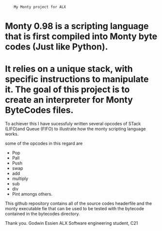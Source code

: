 		My Monty project for ALX

# Monty 0.98 is a scripting language that is first compiled into Monty byte codes (Just like Python). 
# It relies on a unique stack, with specific instructions to manipulate it. The goal of this project is to create an interpreter for Monty ByteCodes files.

To achiever this I have sucessfuly written several opcodes of  STack (LIFO)and Queue (FIFO) to illustrate how the monty scripting language works.

some of the opcodes  in this regard are 
 - Pop
 - Pall
 - Push
 - swap
 - add
 - multiply
 - sub
 - div 
 - Pint amongs others.

This github repository contains all of the source codes headerfile and the monty executable fie that can be 
used to be tested with the bytecode contained in the bytecodes directory.

Thank you.
Godwin Essien
ALX Software engineering student, C21
